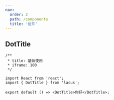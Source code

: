 ```yaml
---
nav:
  order: 2
  path: /components
  title: '组件'
---
```


## DotTitle

```tsx
/**
 * title: 基础使用
 * iframe: 100
 */

import React from 'react';
import { DotTitle } from 'lacus';

export default () => <DotTitle>你好</DotTitle>;
```

<API src='./index.tsx'/>
